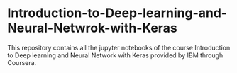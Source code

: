 # Introduction-to-Deep-learning-and-Neural-Netwrok-with-Keras
This repository contains all the jupyter notebooks of the course Introduction to Deep learning and Neural Network with Keras provided by IBM through Coursera.
